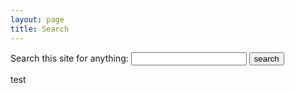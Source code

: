 ```yaml
---
layout: page
title: Search
---
```


<form action="https://duckduckgo.com/" method="get" class="inlineform">
	<label for="q">Search this site for anything:</label>
	<input type="text" name="q" value="" required="">
	<input type="hidden" name="sites" value="derykmakgill.com">
	<input type="hidden" name="ia" value="web">
	<input type="submit" value="search">
</form>


test
